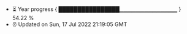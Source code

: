 - ⏳ Year progress { ████████████████▁▁▁▁▁▁▁▁▁▁▁▁▁▁ } 54.22 %
- ⏰ Updated on Sun, 17 Jul 2022 21:19:05 GMT

